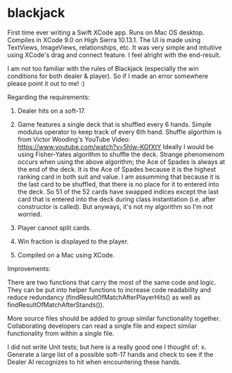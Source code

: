 # blackjack

First time ever writing a Swift XCode app. Runs on Mac OS desktop. Compiles in XCode 9.0 on High Sierra 10.13.1. The UI is made using TextViews, ImageViews, relationships, etc. It was very simple and intuitive using XCode's drag and connect feature.
I feel alright with the end-result.

I am not too familiar with the rules of Blackjack (especially the win conditions for both dealer & player). So if I made an error somewhere please point it out to me! :)

Regarding the requirements:

1. Dealer hits on a soft-17.

2. Game features a single deck that is shuffled every 6 hands. Simple modulus operator to keep track of every 6th hand.
Shuffle algorthim is from Victor Wooding's YouTube Video:
https://www.youtube.com/watch?v=5hlw-KGfXtY
Ideally I would be using Fisher-Yates algorithm to shuffle the deck. Strange phenomenom occurs when using the above algorithm; the Ace of Spades is always at the end of the deck.
It is the Ace of Spades because it is the highest ranking card in both suit and value. I am assumming that because it is the last card to be shuffled, that there is no
place for it to entered into the deck. So 51 of the 52 cards have swapped indices except the last card that is entered into the deck during class instantiation (i.e. after
constructor is called). But anyways, it's not my algorithm so I'm not worried.

3. Player cannot split cards.

4. Win fraction is displayed to the player.

5. Compiled on a Mac using XCode.

Improvements:

There are two functions that carry the most of the same code and logic. They can be put into helper functions to increase code readability and reduce redundancy
(findResultOfMatchAfterPlayerHits() as well as findResultOfMatchAfterStands()).

More source files should be added to group similar functionality together. Collaborating developers can read a single file and expect similar functionality from within a single file.

I did not write Unit tests; but here is a really good one I thought of:
  x. Generate a large list of a possible soft-17 hands and check to see if the Dealer AI recognizes to hit when encountering these hands.

